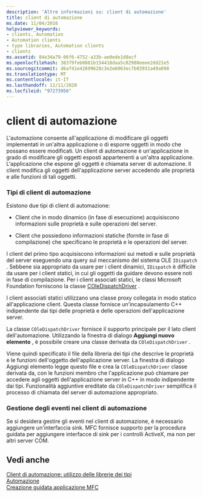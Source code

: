```yaml
---
description: 'Altre informazioni su: client di automazione'
title: client di automazione
ms.date: 11/04/2016
helpviewer_keywords:
- clients, Automation
- Automation clients
- type libraries, Automation clients
- clients
ms.assetid: 84e34a79-06f6-4752-a33b-ae0ede1d8ecf
ms.openlocfilehash: 38379feb0881b154418daa5c02980eeee2dd21e5
ms.sourcegitcommit: d6af41e42699628c3e2e6063ec7b03931a49a098
ms.translationtype: MT
ms.contentlocale: it-IT
ms.lasthandoff: 12/11/2020
ms.locfileid: "97273956"
---
```

# <a name="automation-clients"></a>client di automazione

L'automazione consente all'applicazione di modificare gli oggetti implementati in un'altra applicazione o di esporre oggetti in modo che possano essere modificati. Un client di automazione è un'applicazione in grado di modificare gli oggetti esposti appartenenti a un'altra applicazione. L'applicazione che espone gli oggetti è chiamata server di automazione. Il client modifica gli oggetti dell'applicazione server accedendo alle proprietà e alle funzioni di tali oggetti.

### <a name="types-of-automation-clients"></a>Tipi di client di automazione

Esistono due tipi di client di automazione:

- Client che in modo dinamico (in fase di esecuzione) acquisiscono informazioni sulle proprietà e sulle operazioni del server.

- Client che possiedono informazioni statiche (fornite in fase di compilazione) che specificano le proprietà e le operazioni del server.

I client del primo tipo acquisiscono informazioni sui metodi e sulle proprietà del server eseguendo una query sul meccanismo del sistema OLE `IDispatch` . Sebbene sia appropriato da usare per i client dinamici, `IDispatch` è difficile da usare per i client statici, in cui gli oggetti da guidare devono essere noti in fase di compilazione. Per i client associati statici, le classi Microsoft Foundation forniscono la classe [COleDispatchDriver](reference/coledispatchdriver-class.md) .

I client associati statici utilizzano una classe proxy collegata in modo statico all'applicazione client. Questa classe fornisce un'incapsulamento C++ indipendente dai tipi delle proprietà e delle operazioni dell'applicazione server.

La classe `COleDispatchDriver` fornisce il supporto principale per il lato client dell'automazione. Utilizzando la finestra di dialogo **Aggiungi nuovo elemento** , è possibile creare una classe derivata da `COleDispatchDriver` .

Viene quindi specificato il file della libreria dei tipi che descrive le proprietà e le funzioni dell'oggetto dell'applicazione server. La finestra di dialogo Aggiungi elemento legge questo file e crea la `COleDispatchDriver` classe derivata da, con le funzioni membro che l'applicazione può chiamare per accedere agli oggetti dell'applicazione server in C++ in modo indipendente dai tipi. Funzionalità aggiuntive ereditate da `COleDispatchDriver` semplifica il processo di chiamata del server di automazione appropriato.

### <a name="handling-events-in-automation-clients"></a>Gestione degli eventi nei client di automazione

Se si desidera gestire gli eventi nel client di automazione, è necessario aggiungere un'interfaccia sink. MFC fornisce supporto per la procedura guidata per aggiungere interfacce di sink per i controlli ActiveX, ma non per altri server COM.

## <a name="see-also"></a>Vedi anche

[Client di automazione: utilizzo delle librerie dei tipi](automation-clients-using-type-libraries.md)<br/>
[Automazione](automation.md)<br/>
[Creazione guidata applicazione MFC](reference/mfc-application-wizard.md)
